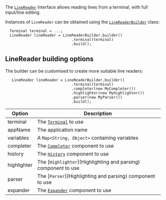 The [`LineReader`](https://github.com/jline/jline3/blob/master/src/main/java/org/jline/reader/LineReader.java) interface allows reading lines from a terminal, with full input/line editing.

Instances of `LineReader` can be obtained using the [`LineReaderBuilder`](https://github.com/jline/jline3/blob/master/src/main/java/org/jline/reader/LineReaderBuilder.java) class:
```
  Terminal terminal = ...;
  LineReader lineReader = LineReaderBuilder.builder()
                              .terminal(terminal)
                              .build();
```

## LineReader building options

The builder can be customised to create more suitable line readers:
```
   LineReader lineReader = LineReaderBuilder.builder()
                              .terminal(terminal)
                              .completer(new MyCompleter())
                              .highlighter(new MyHighlighter())
                              .parser(new MyParser())
                              .build();
```

| Option        | Description                                                                                          |
|---------------|------------------------------------------------------------------------------------|
| terminal      | The [`Terminal`](Terminals) to use |
| appName       | The application name |
| variables     | A `Map<String, Object>` containing variables |
| completer     | The [`Completer`](Completion) component to use |
| history       | The [`History`](History) component to use |
| highlighter   | The [`Highlighter`](Highlighting and parsing) component to use |
| parser        | The [`Parser`](Highlighting and parsing) component to use |
| expander      | The [`Expander`]() component to use |


